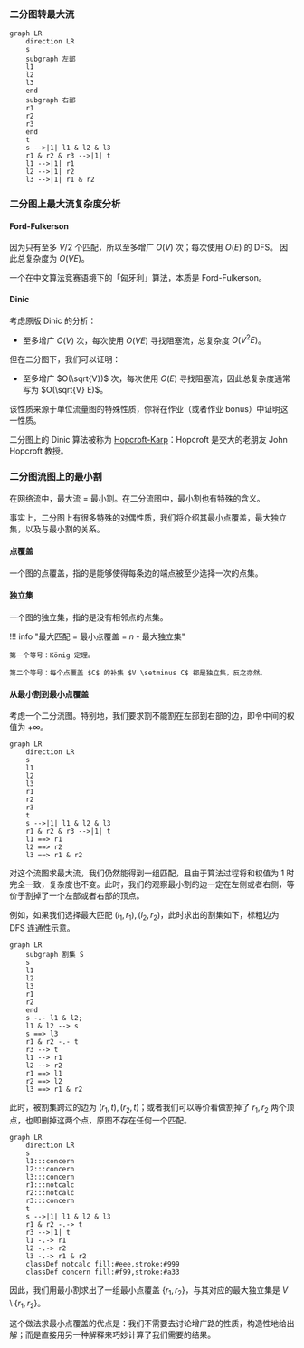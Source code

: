 ### 二分图转最大流

```mermaid
graph LR
    direction LR
    s
    subgraph 左部
    l1
    l2
    l3
    end
    subgraph 右部
    r1
    r2
    r3
    end
    t
    s -->|1| l1 & l2 & l3
    r1 & r2 & r3 -->|1| t
    l1 -->|1| r1
    l2 -->|1| r2
    l3 -->|1| r1 & r2
```

### 二分图上最大流复杂度分析

#### Ford-Fulkerson

因为只有至多 $V / 2$ 个匹配，所以至多增广 $O(V)$ 次；每次使用 $O(E)$ 的 DFS。 因此总复杂度为 $O(VE)$。

一个在中文算法竞赛语境下的「匈牙利」算法，本质是 Ford-Fulkerson。

#### Dinic

考虑原版 Dinic 的分析：

* 至多增广 $O(V)$ 次，每次使用 $O(VE)$ 寻找阻塞流，总复杂度 $O(V ^ 2 E)$。 

但在二分图下，我们可以证明：

* 至多增广 $O(\sqrt{V})$ 次，每次使用 $O(E)$ 寻找阻塞流，因此总复杂度通常写为 $O(\sqrt{V} E)$。 

该性质来源于单位流量图的特殊性质，你将在作业（或者作业 bonus）中证明这一性质。

二分图上的 Dinic 算法被称为 [Hopcroft-Karp](https://en.wikipedia.org/wiki/Hopcroft%E2%80%93Karp_algorithm)：Hopcroft 是交大的老朋友 John Hopcroft 教授。

### 二分图流图上的最小割

在网络流中，最大流 = 最小割。在二分流图中，最小割也有特殊的含义。

事实上，二分图上有很多特殊的对偶性质，我们将介绍其最小点覆盖，最大独立集，以及与最小割的关系。

#### 点覆盖

一个图的点覆盖，指的是能够使得每条边的端点被至少选择一次的点集。

#### 独立集

一个图的独立集，指的是没有相邻点的点集。

!!! info "最大匹配 = 最小点覆盖 = $n$ - 最大独立集"

    第一个等号：König 定理。

    第二个等号：每个点覆盖 $C$ 的补集 $V \setminus C$ 都是独立集，反之亦然。

#### 从最小割到最小点覆盖

考虑一个二分流图。特别地，我们要求割不能割在左部到右部的边，即令中间的权值为 $+\infty$。

```mermaid
graph LR
    direction LR
    s
    l1
    l2
    l3
    r1
    r2
    r3
    t
    s -->|1| l1 & l2 & l3
    r1 & r2 & r3 -->|1| t
    l1 ==> r1
    l2 ==> r2
    l3 ==> r1 & r2
```

对这个流图求最大流，我们仍然能得到一组匹配，且由于算法过程将和权值为 $1$ 时完全一致，复杂度也不变。此时，我们的观察最小割的边一定在左侧或者右侧，等价于割掉了一个左部或者右部的顶点。

例如，如果我们选择最大匹配 $(l_1, r_1), (l_2, r_2)$，此时求出的割集如下，标粗边为 DFS 连通性示意。

```mermaid
graph LR
    subgraph 割集 S
    s
    l1
    l2
    l3
    r1
    r2
    end
    s -.- l1 & l2;
    l1 & l2 --> s
    s ==> l3
    r1 & r2 -.- t
    r3 --> t
    l1 --> r1
    l2 --> r2
    r1 ==> l1
    r2 ==> l2
    l3 ==> r1 & r2
```

此时，被割集跨过的边为 $(r_1, t), (r_2, t)$；或者我们可以等价看做割掉了 $r_1, r_2$ 两个顶点，也即删掉这两个点，原图不存在任何一个匹配。

```mermaid
graph LR
    direction LR
    s
    l1:::concern
    l2:::concern
    l3:::concern
    r1:::notcalc
    r2:::notcalc
    r3:::concern
    t
    s -->|1| l1 & l2 & l3
    r1 & r2 -.-> t
    r3 -->|1| t
    l1 -.-> r1
    l2 -.-> r2
    l3 -.-> r1 & r2
    classDef notcalc fill:#eee,stroke:#999
    classDef concern fill:#f99,stroke:#a33
```

因此，我们用最小割求出了一组最小点覆盖 $\{r_1, r_2\}$，与其对应的最大独立集是 $V \setminus \{r_1, r_2\}$。

这个做法求最小点覆盖的优点是：我们不需要去讨论增广路的性质，构造性地给出解；而是直接用另一种解释来巧妙计算了我们需要的结果。